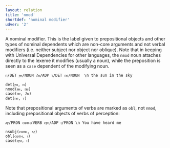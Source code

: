 ```yaml
---
layout: relation
title: 'nmod'
shortdef: 'nominal modifier'
udver: '2'
---
```


A nominal modifier. This is the label given to prepositional objects and other types of nominal dependents which are non-core arguments and not verbal modifiers (i.e. neither subject nor object nor oblique). Note that in keeping with Universal Dependencies for other languages, the `nmod` noun attaches directly to the lexeme it modifies (usually a noun), while the preposition is seen as a `case` dependent of the modifying noun.

~~~ sdparse
ⲡ/DET ⲣⲏ/NOUN ϩⲛ/ADP ⲧ/DET ⲡⲉ/NOUN  \n the sun in the sky

det(ⲣⲏ, ⲡ)
nmod(ⲣⲏ, ⲡⲉ)
case(ⲡⲉ, ϩⲛ)
det(ⲡⲉ, ⲧ)
~~~

Note that prepositional arguments of verbs are marked as `obl`, not `nmod`, including prepositional objects of verbs of perception:

~~~ sdparse
ⲁⲣ/PRON ⲥⲱⲧⲙ/VERB ⲉⲣⲟ/ADP ⲓ/PRON \n You have heard me

nsubj(ⲥⲱⲧⲙ, ⲁⲣ)
obl(ⲥⲱⲧⲙ, ⲓ)
case(ⲉⲣⲟ, ⲓ)
~~~
<!-- Interlanguage links updated Po 6. listopadu 2023, 21:43:02 CET -->
